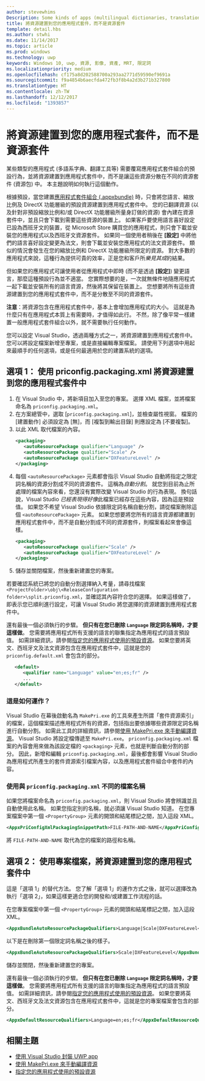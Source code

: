 ```yaml
---
author: stevewhims
Description: Some kinds of apps (multilingual dictionaries, translation tools, etc.) need to override the default behavior of an app bundle, and build resources into the app package instead of having them in separate resource packages. This topic explains how to do that.
title: 將資源建置到您的應用程式套件，而不是資源套件
template: detail.hbs
ms.author: stwhi
ms.date: 11/14/2017
ms.topic: article
ms.prod: windows
ms.technology: uwp
keywords: Windows 10, uwp, 資源, 影像, 資產, MRT, 限定詞
ms.localizationpriority: medium
ms.openlocfilehash: cf175a8d202588700a293aa2771d59590ef9691a
ms.sourcegitcommit: f9a4854b6aecfda472fb3f8b4a2d3b271b327800
ms.translationtype: HT
ms.contentlocale: zh-TW
ms.lasthandoff: 12/12/2017
ms.locfileid: "1393857"
---
```

# <a name="build-resources-into-your-app-package-instead-of-into-a-resource-pack"></a>將資源建置到您的應用程式套件，而不是資源套件

某些類型的應用程式 (多語系字典、翻譯工具等) 需要覆寫應用程式套件組合的預設行為，並將資源建置到應用程式套件中，而不是讓這些資源分散在不同的資源套件 (資源包) 中。 本主題說明如何執行這個動作。

根據預設，當您建置[應用程式套件組合 (.appxbundle)](../packaging/packaging-uwp-apps.md) 時，只會將您語言、縮放比例及 DirectX 功能層級的預設資源建置到應用程式套件中。 您的已翻譯資源 (以及針對非預設縮放比例和/或 DirectX 功能層級所量身訂做的資源) 會內建在資源套件中，並且只會下載到需要這些資源的裝置上。 如果客戶要使用語言喜好設定已設為西班牙文的裝置，從 Microsoft Store 購買您的應用程式，則只會下載並安裝您的應用程式以及西班牙文資源套件。 如果同一個使用者稍後在 **\[設定\]** 中將他們的語言喜好設定變更為法文，則會下載並安裝您應用程式的法文資源套件。 類似的情況會發生在您的縮放比例和 DirectX 功能層級所限定的資源。 對大多數的應用程式來說，這種行為提供可貴的效率，正是您和客戶所*樂見其成*的結果。

但如果您的應用程式可讓使用者從應用程式中即時 (而不是透過 **\[設定\]**) 變更語言，那麼這種預設行為並不適當。 您實際想要的是，一次就無條件地隨應用程式一起下載並安裝所有的語言資源，然後將其保留在裝置上。 您想要將所有這些資源建置到您的應用程式套件中，而不是分散至不同的資源套件。

**注意**：將資源包含在應用程式套件中，基本上會增加應用程式的大小。 這就是為什麼只有在應用程式本質上有需要時，才值得如此行。 不然，除了像平常一樣建置一般應用程式套件組合以外，就不需要執行任何動作。

您可以設定 Visual Studio，透過兩種方式之一，將資源建置到應用程式套件中。 您可以將設定檔案新增至專案，或是直接編輯專案檔案。 請使用下列選項中用起來最順手的任何選項，或是任何最適用於您的建置系統的選項。

## <a name="option-1-use-priconfigpackagingxml-to-build-resources-into-your-app-package"></a>選項 1： 使用 priconfig.packaging.xml 將資源建置到您的應用程式套件中

1. 在 Visual Studio 中，將新項目加入至您的專案。 選擇 XML 檔案，並將檔案命名為 `priconfig.packaging.xml`。
2. 在方案總管中，選取 [`priconfig.packaging.xml`]，並檢查屬性視窗。 檔案的 [建置動作] 必須設定為 [無]，而 [複製到輸出目錄] 則應設定為 [不要複製]。
3. 以此 XML 取代檔案的內容。
   ```xml
   <packaging>
      <autoResourcePackage qualifier="Language" />
      <autoResourcePackage qualifier="Scale" />
      <autoResourcePackage qualifier="DXFeatureLevel" />
   </packaging>
   ```
4. 每個 `<autoResourcePackage>` 元素都會指示 Visual Studio 自動將指定之限定詞名稱的資源分割成不同的資源套件。 這稱為*自動分割*。 就您到目前為止所處理的檔案內容來看，您還沒有實際改變 Visual Studio 的行為表現。 換句話說，Visual Studio *已經表現得好像*此檔案已經存在這些內容，因為這是預設值。 如果您不希望 Visual Studio 依據限定詞名稱自動分割，請從檔案刪除這個 `<autoResourcePackage>` 元素。 如果您想要將您所有的語言資源都建置到應用程式套件中，而不是自動分割成不同的資源套件，則檔案看起來會像這樣。
   ```xml
   <packaging>
      <autoResourcePackage qualifier="Scale" />
      <autoResourcePackage qualifier="DXFeatureLevel" />
   </packaging>
   ```
5. 儲存並關閉檔案，然後重新建置您的專案。

若要確認系統已將您的自動分割選擇納入考量，請尋找檔案 `<ProjectFolder>\obj\<ReleaseConfiguration folder>\split.priconfig.xml`，並確認其內容符合您的選擇。 如果這樣做了，即表示您已順利進行設定，可讓 Visual Studio 將您選擇的資源建置到應用程式套件中。

還有最後一個必須執行的步驟。 **但只有在您已刪除 `Language` 限定詞名稱時，才要這樣做**。 您需要將應用程式所有支援的語言的聯集指定為應用程式的語言預設值。 如需詳細資訊，請參閱[指定您的應用程式使用的預設資源](specify-default-resources-installed.md)。 如果您要將英文、西班牙文及法文資源包含在應用程式套件中，這就是您的 `priconfig.default.xml` 會包含的部分。

```xml
   <default>
      <qualifier name="Language" value="en;es;fr" />
      ...
   </default>
```

### <a name="how-does-this-work"></a>這是如何運作？

Visual Studio 在幕後啟動名為 `MakePri.exe` 的工具來產生所謂「套件資源索引」的檔案，這個檔案描述應用程式所有的資源，包括指出要依據哪些資源限定詞名稱進行自動分割。 如需此工具的詳細資訊，請參閱[使用 MakePri.exe 來手動編譯資源](compile-resources-manually-with-makepri.md)。 Visual Studio 將設定檔傳遞至 `MakePri.exe`。 `priconfig.packaging.xml` 檔案的內容會用來做為該設定檔的 `<packaging>` 元素，也就是判斷自動分割的部分。 因此，新增和編輯 `priconfig.packaging.xml`，最後都會影響 Visual Studio 為應用程式所產生的套件資源索引檔案內容，以及應用程式套件組合中套件的內容。

### <a name="using-a-different-file-name-than-priconfigpackagingxml"></a>使用與 `priconfig.packaging.xml` 不同的檔案名稱

如果您將檔案命名為 `priconfig.packaging.xml`，則 Visual Studio 將會辨識並且自動使用此名稱。 如果您指定別的名稱，就必須讓 Visual Studio 知道。 在您專案檔案中第一個 `<PropertyGroup>` 元素的開頭和結尾標記之間，加入這段 XML。

```xml
<AppxPriConfigXmlPackagingSnippetPath>FILE-PATH-AND-NAME</AppxPriConfigXmlPackagingSnippetPath>
```

將 `FILE-PATH-AND-NAME` 取代為您的檔案的路徑和名稱。

## <a name="option-2-use-your-project-file-to-build-resources-into-your-app-package"></a>選項 2： 使用專案檔案，將資源建置到您的應用程式套件中

這是「選項 1」的替代方法。 您了解「選項 1」的運作方式之後，就可以選擇改為執行「選項 2」，如果這樣更適合您的開發和/或建置工作流程的話。

在您專案檔案中第一個 `<PropertyGroup>` 元素的開頭和結尾標記之間，加入這段 XML。

```xml
<AppxBundleAutoResourcePackageQualifiers>Language|Scale|DXFeatureLevel</AppxBundleAutoResourcePackageQualifiers>
```

以下是在刪除第一個限定詞名稱之後的樣子。

```xml
<AppxBundleAutoResourcePackageQualifiers>Scale|DXFeatureLevel</AppxBundleAutoResourcePackageQualifiers>
```

儲存並關閉，然後重新建置您的專案。

還有最後一個必須執行的步驟。 **但只有在您已刪除 `Language` 限定詞名稱時，才要這樣做**。 您需要將應用程式所有支援的語言的聯集指定為應用程式的語言預設值。 如需詳細資訊，請參閱[指定您的應用程式使用的預設資源](specify-default-resources-installed.md)。 如果您要將英文、西班牙文及法文資源包含在應用程式套件中，這就是您的專案檔案會包含的部分。

```xml
<AppxDefaultResourceQualifiers>Language=en;es;fr</AppxDefaultResourceQualifiers>
```

## <a name="related-topics"></a>相關主題

* [使用 Visual Studio 封裝 UWP app](../packaging/packaging-uwp-apps.md)
* [使用 MakePri.exe 來手動編譯資源](compile-resources-manually-with-makepri.md)
* [指定您的應用程式使用的預設資源](specify-default-resources-installed.md)